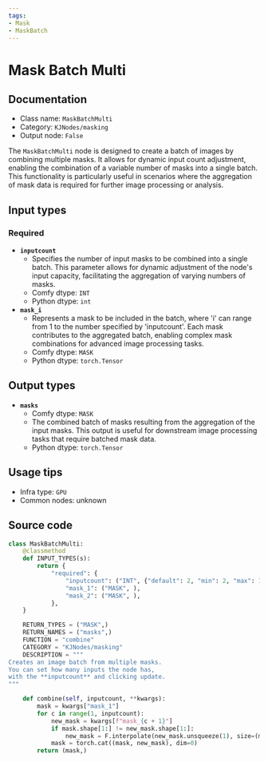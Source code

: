 ```yaml
---
tags:
- Mask
- MaskBatch
---
```


# Mask Batch Multi
## Documentation
- Class name: `MaskBatchMulti`
- Category: `KJNodes/masking`
- Output node: `False`

The `MaskBatchMulti` node is designed to create a batch of images by combining multiple masks. It allows for dynamic input count adjustment, enabling the combination of a variable number of masks into a single batch. This functionality is particularly useful in scenarios where the aggregation of mask data is required for further image processing or analysis.
## Input types
### Required
- **`inputcount`**
    - Specifies the number of input masks to be combined into a single batch. This parameter allows for dynamic adjustment of the node's input capacity, facilitating the aggregation of varying numbers of masks.
    - Comfy dtype: `INT`
    - Python dtype: `int`
- **`mask_i`**
    - Represents a mask to be included in the batch, where 'i' can range from 1 to the number specified by 'inputcount'. Each mask contributes to the aggregated batch, enabling complex mask combinations for advanced image processing tasks.
    - Comfy dtype: `MASK`
    - Python dtype: `torch.Tensor`
## Output types
- **`masks`**
    - Comfy dtype: `MASK`
    - The combined batch of masks resulting from the aggregation of the input masks. This output is useful for downstream image processing tasks that require batched mask data.
    - Python dtype: `torch.Tensor`
## Usage tips
- Infra type: `GPU`
- Common nodes: unknown


## Source code
```python
class MaskBatchMulti:
    @classmethod
    def INPUT_TYPES(s):
        return {
            "required": {
                "inputcount": ("INT", {"default": 2, "min": 2, "max": 1000, "step": 1}),
                "mask_1": ("MASK", ),
                "mask_2": ("MASK", ),
            },
    }

    RETURN_TYPES = ("MASK",)
    RETURN_NAMES = ("masks",)
    FUNCTION = "combine"
    CATEGORY = "KJNodes/masking"
    DESCRIPTION = """
Creates an image batch from multiple masks.  
You can set how many inputs the node has,  
with the **inputcount** and clicking update.
"""

    def combine(self, inputcount, **kwargs):
        mask = kwargs["mask_1"]
        for c in range(1, inputcount):
            new_mask = kwargs[f"mask_{c + 1}"]
            if mask.shape[1:] != new_mask.shape[1:]:
                new_mask = F.interpolate(new_mask.unsqueeze(1), size=(mask.shape[1], mask.shape[2]), mode="bicubic").squeeze(1)
            mask = torch.cat((mask, new_mask), dim=0)
        return (mask,)

```
